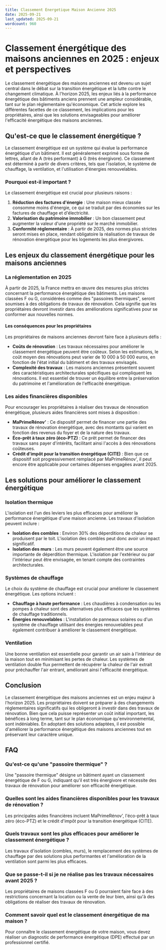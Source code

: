 ```yaml
---
title: Classement Energetique Maison Ancienne 2025
date: 2025-09-21
last_updated: 2025-09-21
wordcount: 960
---
```


# Classement énergétique des maisons anciennes en 2025 : enjeux et perspectives

Le classement énergétique des maisons anciennes est devenu un sujet central dans le débat sur la transition énergétique et la lutte contre le changement climatique. À l'horizon 2025, les enjeux liés à la performance énergétique des bâtiments anciens prennent une ampleur considérable, tant sur le plan réglementaire qu'économique. Cet article explore les différentes facettes de ce classement, les implications pour les propriétaires, ainsi que les solutions envisageables pour améliorer l'efficacité énergétique des maisons anciennes.

## Qu'est-ce que le classement énergétique ?

Le classement énergétique est un système qui évalue la performance énergétique d'un bâtiment. Il est généralement exprimé sous forme de lettres, allant de A (très performant) à G (très énergivore). Ce classement est déterminé à partir de divers critères, tels que l'isolation, le système de chauffage, la ventilation, et l'utilisation d'énergies renouvelables.

### Pourquoi est-il important ?

Le classement énergétique est crucial pour plusieurs raisons :

1. **Réduction des factures d'énergie** : Une maison mieux classée consomme moins d'énergie, ce qui se traduit par des économies sur les factures de chauffage et d'électricité.
2. **Valorisation du patrimoine immobilier** : Un bon classement peut augmenter la valeur d'une propriété sur le marché immobilier.
3. **Conformité réglementaire** : À partir de 2025, des normes plus strictes seront mises en place, rendant obligatoire la réalisation de travaux de rénovation énergétique pour les logements les plus énergivores.

## Les enjeux du classement énergétique pour les maisons anciennes

### La réglementation en 2025

À partir de 2025, la France mettra en œuvre des mesures plus strictes concernant la performance énergétique des bâtiments. Les maisons classées F ou G, considérées comme des "passoires thermiques", seront soumises à des obligations de travaux de rénovation. Cela signifie que les propriétaires devront investir dans des améliorations significatives pour se conformer aux nouvelles normes.

#### Les conséquences pour les propriétaires

Les propriétaires de maisons anciennes devront faire face à plusieurs défis :

- **Coûts de rénovation** : Les travaux nécessaires pour améliorer le classement énergétique peuvent être coûteux. Selon les estimations, le coût moyen des rénovations peut varier de 10 000 à 50 000 euros, en fonction de l'état initial du bâtiment et des travaux envisagés.
- **Complexité des travaux** : Les maisons anciennes présentent souvent des caractéristiques architecturales spécifiques qui compliquent les rénovations. Il est essentiel de trouver un équilibre entre la préservation du patrimoine et l'amélioration de l'efficacité énergétique.

### Les aides financières disponibles

Pour encourager les propriétaires à réaliser des travaux de rénovation énergétique, plusieurs aides financières sont mises à disposition :

- **MaPrimeRénov'** : Ce dispositif permet de financer une partie des travaux de rénovation énergétique, avec des montants qui varient en fonction des revenus du foyer et de la nature des travaux.
- **Éco-prêt à taux zéro (éco-PTZ)** : Ce prêt permet de financer des travaux sans payer d'intérêts, facilitant ainsi l'accès à des rénovations coûteuses.
- **Crédit d'impôt pour la transition énergétique (CITE)** : Bien que ce dispositif soit progressivement remplacé par MaPrimeRénov', il peut encore être applicable pour certaines dépenses engagées avant 2025.

## Les solutions pour améliorer le classement énergétique

### Isolation thermique

L'isolation est l'un des leviers les plus efficaces pour améliorer la performance énergétique d'une maison ancienne. Les travaux d'isolation peuvent inclure :

- **Isolation des combles** : Environ 30% des déperditions de chaleur se produisent par le toit. L'isolation des combles peut donc avoir un impact significatif.
- **Isolation des murs** : Les murs peuvent également être une source importante de déperdition thermique. L'isolation par l'extérieur ou par l'intérieur peut être envisagée, en tenant compte des contraintes architecturales.

### Systèmes de chauffage

Le choix du système de chauffage est crucial pour améliorer le classement énergétique. Les options incluent :

- **Chauffage à haute performance** : Les chaudières à condensation ou les pompes à chaleur sont des alternatives plus efficaces que les systèmes de chauffage traditionnels.
- **Énergies renouvelables** : L'installation de panneaux solaires ou d'un système de chauffage utilisant des énergies renouvelables peut également contribuer à améliorer le classement énergétique.

### Ventilation

Une bonne ventilation est essentielle pour garantir un air sain à l'intérieur de la maison tout en minimisant les pertes de chaleur. Les systèmes de ventilation double flux permettent de récupérer la chaleur de l'air extrait pour préchauffer l'air entrant, améliorant ainsi l'efficacité énergétique.

## Conclusion

Le classement énergétique des maisons anciennes est un enjeu majeur à l'horizon 2025. Les propriétaires doivent se préparer à des changements réglementaires significatifs qui les obligeront à investir dans des travaux de rénovation. Bien que cela puisse représenter un coût initial important, les bénéfices à long terme, tant sur le plan économique qu'environnemental, sont indéniables. En adoptant des solutions adaptées, il est possible d'améliorer la performance énergétique des maisons anciennes tout en préservant leur caractère unique.

## FAQ

### Qu'est-ce qu'une "passoire thermique" ?

Une "passoire thermique" désigne un bâtiment ayant un classement énergétique de F ou G, indiquant qu'il est très énergivore et nécessite des travaux de rénovation pour améliorer son efficacité énergétique.

### Quelles sont les aides financières disponibles pour les travaux de rénovation ?

Les principales aides financières incluent MaPrimeRénov', l'éco-prêt à taux zéro (éco-PTZ) et le crédit d'impôt pour la transition énergétique (CITE).

### Quels travaux sont les plus efficaces pour améliorer le classement énergétique ?

Les travaux d'isolation (combles, murs), le remplacement des systèmes de chauffage par des solutions plus performantes et l'amélioration de la ventilation sont parmi les plus efficaces.

### Que se passe-t-il si je ne réalise pas les travaux nécessaires avant 2025 ?

Les propriétaires de maisons classées F ou G pourraient faire face à des restrictions concernant la location ou la vente de leur bien, ainsi qu'à des obligations de réaliser des travaux de rénovation.

### Comment savoir quel est le classement énergétique de ma maison ?

Pour connaître le classement énergétique de votre maison, vous devez réaliser un diagnostic de performance énergétique (DPE) effectué par un professionnel certifié.